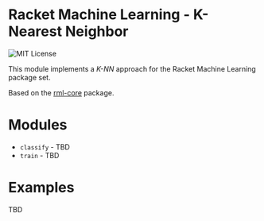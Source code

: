 # Racket Machine Learning - K-Nearest Neighbor

![MIT License](https://img.shields.io/badge/license-MIT-118811.svg)

This module implements a *K-NN* approach for the Racket Machine Learning
package set.

Based on the [rml-core](https://github.com/johnstonskj/rml-core) package.

# Modules

* `classify` - TBD
* `train` - TBD

# Examples

TBD
